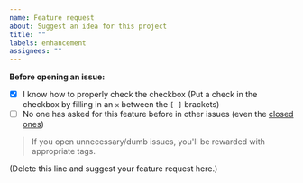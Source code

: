 ```yaml
---
name: Feature request
about: Suggest an idea for this project
title: ""
labels: enhancement
assignees: ""
---
```


**Before opening an issue:**

- [x] I know how to properly check the checkbox (Put a check in the checkbox by filling in an `x` between the `[ ]` brackets)
- [ ] No one has asked for this feature before in other issues (even the [closed ones](https://github.com/Fate-Grand-Automata/FGA/issues?q=is%3Aissue+is%3Aclosed))

> If you open unnecessary/dumb issues, you'll be rewarded with appropriate tags.

(Delete this line and suggest your feature request here.)
